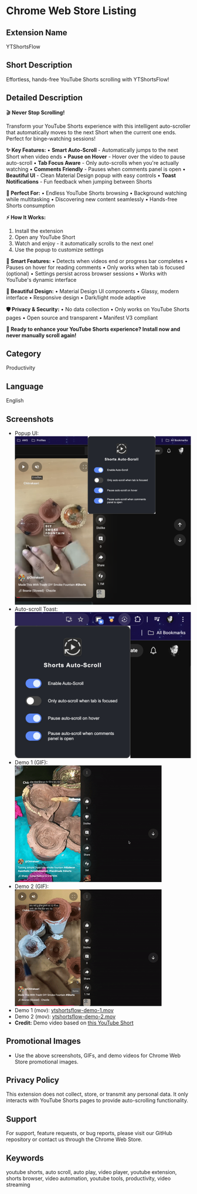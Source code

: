 # Chrome Web Store Listing

## Extension Name
YTShortsFlow

## Short Description
Effortless, hands-free YouTube Shorts scrolling with YTShortsFlow!

## Detailed Description
🎬 **Never Stop Scrolling!** 

Transform your YouTube Shorts experience with this intelligent auto-scroller that automatically moves to the next Short when the current one ends. Perfect for binge-watching sessions!

**✨ Key Features:**
• **Smart Auto-Scroll** - Automatically jumps to the next Short when video ends
• **Pause on Hover** - Hover over the video to pause auto-scroll
• **Tab Focus Aware** - Only auto-scrolls when you're actually watching
• **Comments Friendly** - Pauses when comments panel is open
• **Beautiful UI** - Clean Material Design popup with easy controls
• **Toast Notifications** - Fun feedback when jumping between Shorts

**🎯 Perfect For:**
• Endless YouTube Shorts browsing
• Background watching while multitasking
• Discovering new content seamlessly
• Hands-free Shorts consumption

**⚡ How It Works:**
1. Install the extension
2. Open any YouTube Short
3. Watch and enjoy - it automatically scrolls to the next one!
4. Use the popup to customize settings

**🔧 Smart Features:**
• Detects when videos end or progress bar completes
• Pauses on hover for reading comments
• Only works when tab is focused (optional)
• Settings persist across browser sessions
• Works with YouTube's dynamic interface

**🎨 Beautiful Design:**
• Material Design UI components
• Glassy, modern interface
• Responsive design
• Dark/light mode adaptive

**🛡️ Privacy & Security:**
• No data collection
• Only works on YouTube Shorts pages
• Open source and transparent
• Manifest V3 compliant

**🚀 Ready to enhance your YouTube Shorts experience? Install now and never manually scroll again!**

## Category
Productivity

## Language
English

## Screenshots
- Popup UI: ![Popup Screenshot](samples/png/ytshortsflow-popup.png)
- Auto-scroll Toast: ![Auto-scroll Screenshot](samples/png/ytshortsflow-autoscroll.png)
- Demo 1 (GIF): ![Demo 1 GIF](samples/gif/ytshortsflow-demo-1.gif)
- Demo 2 (GIF): ![Demo 2 GIF](samples/gif/ytshortsflow-demo-2.gif)
- Demo 1 (mov): [ytshortsflow-demo-1.mov](samples/mov/ytshortsflow-demo-1.mov)
- Demo 2 (mov): [ytshortsflow-demo-2.mov](samples/mov/ytshortsflow-demo-2.mov)
- **Credit:** Demo video based on [this YouTube Short](https://www.youtube.com/shorts/GfkL1G0VFgA)

## Promotional Images
- Use the above screenshots, GIFs, and demo videos for Chrome Web Store promotional images.

## Privacy Policy
This extension does not collect, store, or transmit any personal data. It only interacts with YouTube Shorts pages to provide auto-scrolling functionality.

## Support
For support, feature requests, or bug reports, please visit our GitHub repository or contact us through the Chrome Web Store.

## Keywords
youtube shorts, auto scroll, auto play, video player, youtube extension, shorts browser, video automation, youtube tools, productivity, video streaming 